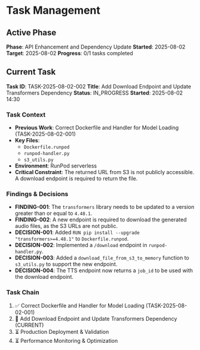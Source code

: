 # Task Management

## Active Phase
**Phase**: API Enhancement and Dependency Update
**Started**: 2025-08-02
**Target**: 2025-08-02
**Progress**: 0/1 tasks completed

## Current Task
**Task ID**: TASK-2025-08-02-002
**Title**: Add Download Endpoint and Update Transformers Dependency
**Status**: IN_PROGRESS
**Started**: 2025-08-02 14:30

### Task Context
- **Previous Work**: Correct Dockerfile and Handler for Model Loading (TASK-2025-08-02-001)
- **Key Files**: 
  - `Dockerfile.runpod`
  - `runpod-handler.py`
  - `s3_utils.py`
- **Environment**: RunPod serverless
- **Critical Constraint**: The returned URL from S3 is not publicly accessible. A download endpoint is required to return the file.

### Findings & Decisions
- **FINDING-001**: The `transformers` library needs to be updated to a version greater than or equal to `4.48.1`.
- **FINDING-002**: A new endpoint is required to download the generated audio files, as the S3 URLs are not public.
- **DECISION-001**: Added `RUN pip install --upgrade "transformers>=4.48.1"` to `Dockerfile.runpod`.
- **DECISION-002**: Implemented a `/download` endpoint in `runpod-handler.py`.
- **DECISION-003**: Added a `download_file_from_s3_to_memory` function to `s3_utils.py` to support the new endpoint.
- **DECISION-004**: The TTS endpoint now returns a `job_id` to be used with the download endpoint.

### Task Chain
1. ✅ Correct Dockerfile and Handler for Model Loading (TASK-2025-08-02-001)
2. 🔄 Add Download Endpoint and Update Transformers Dependency (CURRENT)
3. ⏳ Production Deployment & Validation
4. ⏳ Performance Monitoring & Optimization